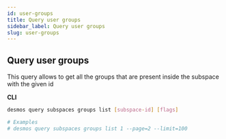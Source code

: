 ```yaml
---
id: user-groups
title: Query user groups
sidebar_label: Query user groups
slug: user-groups
---
```


## Query user groups
This query allows to get all the groups that are present inside the subspace with the given id

**CLI**
```bash
desmos query subspaces groups list [subspace-id] [flags]

# Examples
# desmos query subspaces groups list 1 --page=2 --limit=100
```